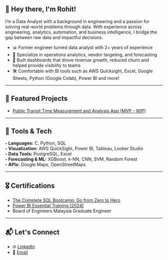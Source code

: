 <!-- Banner image goes here -->

## 👋 Hey there, I'm Rohit!

I’m a Data Analyst with a background in engineering and a passion for solving real-world problems through data. With experience across engineering, analytics, automation, and business intelligence, I bridge the gap between raw data and impactful decisions.

- 📊 Former engineer turned data analyst with 2+ years of experience
- 🧠 Specialize in operations analytics, vendor targeting, and forecasting
- 🚀 Built dashboards that drove revenue growth, reduced churn and helped provide visibility to teams
- 🛠️ Comfortable with BI tools such as AWS Quicksight, Excel, Google Sheets, Python (Google Colab), Power BI and more!

---

## 📂 Featured Projects

- [Public Transit Time Measurement and Analysis App (MVP - WIP)](https://github.com/yesiamadorito/Public-Transit-Tracker)
---

## 🧰 Tools & Tech

**- Languages:** C, Python, SQL  
**- Visualization:** AWS QuickSight, Power BI, Tableau, Looker Studio  
**- Data Tools:** PostgreSQL, Excel  
**- Forecasting & ML:** XGBoost, k-NN, CNN, SVM, Random Forest  
**- APIs:** Google Maps, OpenStreetMaps

---

## 🎖 Certifications

-  [The Complete SQL Bootcamp: Go from Zero to Hero](https://www.udemy.com/certificate/UC-446341f2-f16f-4d07-98cf-c5fa62689381/)
-  [Power BI Essential Training (2024)](https://www.linkedin.com/learning/certificates/2ee27f014df0f51e9dfc8e78e1f274b68f86f8a4616735bf352e70b2de8ad3d2?trk=share_certificate)
-  Board of Engineers Malaysia Graduate Engineer
---

## 📬 Let's Connect

- 🌐 [LinkedIn](https://www.linkedin.com/in/rohitudhwani/)
- 📧 [Email](rohit_udhwani@hotmail.com)

